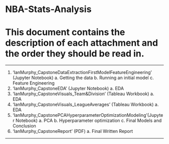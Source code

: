 # NBA-Stats-Analysis

# This document contains the description of each attachment and the order they should be read in. 
--- 
1.	‘IanMurphy_CapstoneDataExtractionFirstModelFeatureEngineering’ (Jupyter Notebook)
a.	Getting the data
b.	Running an initial model 
c.	Feature Engineering 
2.	‘IanMurphy_CapstoneEDA’ (Jupyter Notebook)
a.	EDA
3.	‘IanMurphy_CapstoneVisuals_Team&Division’ (Tableau Workbook)
a.	EDA 
4.	‘IanMurphy_CapstoneVisuals_LeagueAverages’ (Tableau Workbook)
a.	EDA 
5.	‘IanMurphy_CapstonePCAHyperparameterOptimizationModeling’(Jupyter Notebook)
a.	PCA
b.	Hyperparameter optimization
c.	Final Models and Conclusion 
6.	‘IanMurphy_CapstoneReport’ (PDF)
a.	Final Written Report
--- 

